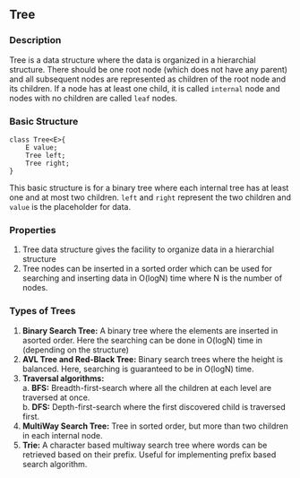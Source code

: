 ## Tree
### Description

Tree is a data structure where the data is organized in a hierarchial structure. There should be one root node (which does not have any parent) and all subsequent nodes are represented as children of the root node and its children. If a node has at least one child, it is called `internal` node and nodes with no children are called `leaf` nodes.

### Basic Structure

```
class Tree<E>{
    E value;
    Tree left;
    Tree right;
}
```

This basic structure is for a binary tree where each internal tree has at least one and at most two children. `left` and `right` represent the two children and `value` is the placeholder for data.


### Properties
1. Tree data structure gives the facility to organize data in a hierarchial structure
2. Tree nodes can be inserted in a sorted order which can be used for searching and inserting data in O(logN) time where N is the number of nodes.

### Types of Trees
1. **Binary Search Tree:** A binary tree where the elements are inserted in asorted order. Here the searching can be done in O(logN) time in (depending on the structure)
2. **AVL Tree and Red-Black Tree:** Binary search trees where the height is balanced. Here, searching is guaranteed to be in O(logN) time.
3. **Traversal algorithms:** <br>
a.  **BFS:** Breadth-first-search where all the children at each level are traversed at once. <br>
b. **DFS:** Depth-first-search where the first discovered child is traversed first.
4. **MultiWay Search Tree:** Tree in sorted order, but more than two children in each internal node.
5. **Trie:** A character based multiway search tree where words can be retrieved based on their prefix. Useful for implementing prefix based search algorithm.